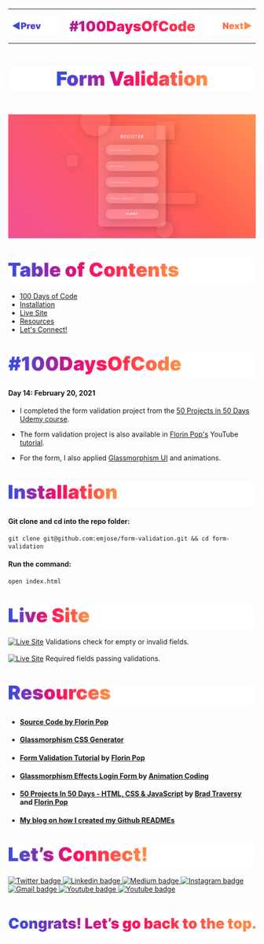 <p id="header"><p>

<table><tr>
<td> <a href="https://github.com/emjose/opening-crawl/#header"><img src="Assets/header-left.png" alt="previous" style="width: 200px;"/></a> </td>
<td> <a href="https://github.com/emjose/one-hundred/#header"><img src="Assets/header-center.png" alt="100 days of code" style="width: 580px;"/></a> </td>
<td> <a href="https://github.com/emjose/parallax-background/#header"><img src="Assets/header-right.png" alt="next" style="width: 200px;"/></a> </td>
</tr></table>

<br>

<p id="project-title"><p>

<a href=#table-of-contents>![Form Validation](Assets/inter-014-form-validation.png)</a> 

<br>

<a href="https://emjose.github.io/form-validation/">![Form Validation](Assets/preview-014-form-validation.png)</a> 

#

<p id="table-of-contents"><p>

<a href=#table-of-contents>![Table of Contents](Assets/inter-toc.png)</a>  

- [100 Days of Code](#100days)
- [Installation](#installation) 
- [Live Site](#live-site)
- [Resources](#resources)
- [Let's Connect!](#lets-connect) 

#

<p id="100days"><p>

<a href=#100days>![#100DaysOfCode](Assets/inter-100hash.png)</a>  

#### Day 14: February 20, 2021
- I completed the form validation project from the <a href="https://www.udemy.com/course/50-projects-50-days/">50 Projects in 50 Days Udemy course</a>. 
  
- The form validation project is also available in <a href="https://www.youtube.com/channel/UCeU-1X402kT-JlLdAitxSMA">Florin Pop's</a> YouTube <a href="https://youtu.be/rsd4FNGTRBw">tutorial</a>.

- For the form, I also applied <a href="https://glassmorphism.com/">Glassmorphism UI</a> and animations.

#

<p id="installation"><p>

<a href=#installation>![Installation](Assets/inter-installation.png)</a>

#### Git clone and cd into the repo folder:
``` 
git clone git@github.com:emjose/form-validation.git && cd form-validation
```
#### Run the command:
```
open index.html
```

#

<p id="live-site"><p>

<a href="https://emjose.github.io/form-validation/">![Live Site](Assets/inter-live-site.png)</a>  

<a href="https://emjose.github.io/form-validation/">![Live Site](Assets/014-form-a.gif)</a>
Validations check for empty or invalid fields.
<br>
<br>
<a href="https://emjose.github.io/form-validation/">![Live Site](Assets/014-form-b.gif)</a>
Required fields passing validations.

#

<p id="resources"><p>

<a href=#resources>![Resources](Assets/inter-resources.png)</a>  

- #### [Source Code by Florin Pop](https://codepen.io/FlorinPop17/pen/OJJKQeK)

- #### [Glassmorphism CSS Generator](https://glassmorphism.com/)
  
- #### [Form Validation Tutorial](https://youtu.be/rsd4FNGTRBw) by [Florin Pop](https://www.youtube.com/channel/UCeU-1X402kT-JlLdAitxSMA) 
  
- #### [Glassmorphism Effects Login Form ](https://youtu.be/hJQ_WL-w590) by [Animation Coding](https://www.youtube.com/channel/UCnzIhXjOKIOgB3nIdOKJshQ)

- #### [50 Projects In 50 Days - HTML, CSS & JavaScript](https://www.udemy.com/course/50-projects-50-days/) by [Brad Traversy](https://www.youtube.com/user/TechGuyWeb) and [Florin Pop](https://www.youtube.com/channel/UCeU-1X402kT-JlLdAitxSMA)

- #### [My blog on how I created my Github READMEs](https://emmanueljose.medium.com/readme-a-makeover-story-b9c7be37a6de?sk=7ae6623d365409d875753e4604e42ffd) 

#

<p id="lets-connect"><p>

<a href=#lets-connect>![Let's Connect!](Assets/inter-lets-connect.png)</a>

<p><a href="https://twitter.com/Emmanuel_Labor"><img src="https://img.shields.io/badge/twitter-%231DA1F2.svg?&style=for-the-badge&logo=twitter&logoColor=white" height=30 width=90 alt="Twitter badge"> <a href="https://www.linkedin.com/in/emmanuelpjose/"><img src="https://img.shields.io/badge/linkedin-%230064e7.svg?&style=for-the-badge&logo=linkedin&logoColor=white" height=30 width=90 alt="Linkedin badge"> <a href="https://emmanueljose.medium.com/"><img src="https://img.shields.io/badge/medium-%238700f5.svg?&style=for-the-badge&logo=medium&logoColor=white" height=30 width=90 alt="Medium badge"> <a href="https://www.instagram.com/emmanuel_jose/"><img src="https://img.shields.io/badge/instagram-%23ff0077.svg?&style=for-the-badge&logo=instagram&logoColor=white" height=30 width=90 alt="Instagram badge"> <a href="mailto:emjose@gmail.com"><img src="https://img.shields.io/badge/gmail-%23fd1745.svg?&style=for-the-badge&logo=gmail&logoColor=white" height=30 width=90 alt="Gmail badge"> <a href="https://www.youtube.com/channel/UCQdqFg-_J83jn9xJRd1W3tQ/videos"><img src="https://img.shields.io/badge/youtube-%23FF0000.svg?&style=for-the-badge&logo=youtube&logoColor=white" height=30 width=90 alt="Youtube badge"> <a href="https://github.com/emjose"><img src="https://img.shields.io/badge/github-%23ff8e44.svg?&style=for-the-badge&logo=github&logoColor=white" height=30 width=90 alt="Youtube badge"></p>

#

<a href=#header>![Back to Top](Assets/inter-congrats.png)</a>